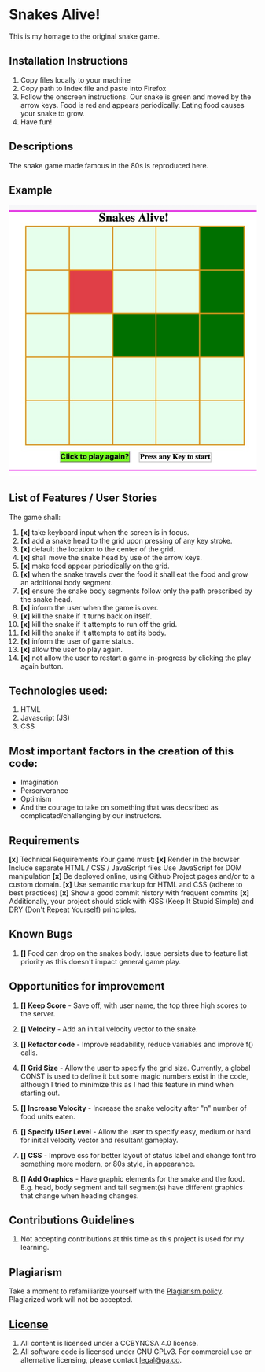 

# Snakes Alive!

This is my homage to the original snake game.

## Installation Instructions

1. Copy files locally to your machine
1. Copy path to Index file and paste into Firefox
1. Follow the onscreen instructions. Our snake is green and moved by the arrow keys.  Food is red and appears periodically.  Eating food causes your snake to grow.
1. Have fun!

## Descriptions
The snake game made famous in the 80s is reproduced here. 

## Example
![Snake screen capture](./assets/capture.jpeg)

## List of Features / User Stories
The game shall:
1.  __[x]__ take keyboard input when the screen is in focus.
1. __[x]__ add a snake head to the grid upon pressing of any key stroke.
1. __[x]__ default the location to the center of the grid.
1. __[x]__ shall move the snake head by use of the arrow keys.
1. __[x]__ make food appear periodically on the grid.
1. __[x]__ when the snake travels over the food it shall eat the food and grow an additional body segment.
1. __[x]__ ensure the snake body segments follow only the path prescribed by the snake head.
1. __[x]__ inform the user when the game is over.
1. __[x]__ kill the snake if it turns back on itself.
1. __[x]__ kill the snake if it attempts to run off the grid.
1. __[x]__ kill the snake if it attempts to eat its body.
1. __[x]__ inform the user of game status.
1. __[x]__ allow the user to play again.
1. __[x]__ not allow the user to restart a game in-progress by clicking the play again button.

## Technologies used:
1. HTML
1. Javascript (JS)
1. CSS

## Most important factors in the creation of this code:
* Imagination
* Perserverance
* Optimism
* And the courage to take on something that was decsribed as complicated/challenging by our instructors. 

## Requirements

__[x]__ Technical Requirements
Your game must:
__[x]__ Render in the browser
Include separate HTML / CSS / JavaScript files
Use JavaScript for DOM manipulation
__[x]__ Be deployed online, using Github Project pages and/or to a custom domain.
__[x]__ Use semantic markup for HTML and CSS (adhere to best practices)
__[x]__ Show a good commit history with frequent commits
__[x]__ Additionally, your project should stick with KISS (Keep It Stupid Simple) and DRY (Don't Repeat Yourself) principles.

## Known Bugs
1. __[]__ Food can drop on the snakes body.  Issue persists due to feature list priority as this doesn't impact general game play.

## Opportunities for improvement
1. __[]__ __Keep Score__ -  Save off, with user name, the top three high scores to the server.
1. __[]__ __Velocity__ - Add an initial velocity vector to the snake.

1. __[]__ __Refactor code__ - Improve readability, reduce variables and improve f() calls.
1. __[]__ __Grid Size__ - Allow the user to specify the grid size.  Currently, a global CONST is used to define it but some magic numbers exist in the code, although I tried to minimize this as I had this feature in mind when starting out.

1. __[]__ __Increase Velocity__ - Increase the snake velocity after "n" number of food units eaten.
1. __[]__ __Specify USer Level__ - Allow the user to specify easy, medium or hard for initial velocity vector and resultant gameplay.
1. __[]__ __CSS__ - Improve css for better layout of status label and change font fro something more modern, or 80s style, in appearance.
1. __[]__ __Add Graphics__ - Have graphic elements for the snake and the food.  E.g. head, body segment and tail segment(s) have different graphics that change when heading changes.

## Contributions Guidelines
1. Not accepting contributions at this time as this project is used for my learning.

## Plagiarism

Take a moment to refamiliarize yourself with the
[Plagiarism policy](https://git.generalassemb.ly/DC-WDI/Administrative/blob/master/plagiarism.md).
Plagiarized work will not be accepted.

## [License](LICENSE)

1.  All content is licensed under a CC­BY­NC­SA 4.0 license.
1.  All software code is licensed under GNU GPLv3. For commercial use or
    alternative licensing, please contact legal@ga.co.
